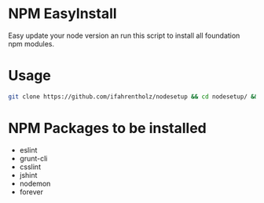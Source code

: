 NPM EasyInstall
==============

Easy update your node version an run this script to install all foundation
npm modules.


Usage
=====

```bash
git clone https://github.com/ifahrentholz/nodesetup && cd nodesetup/ && ./nodesetup.sh
```


NPM Packages to be installed
============================

- eslint
- grunt-cli
- csslint
- jshint
- nodemon
- forever
